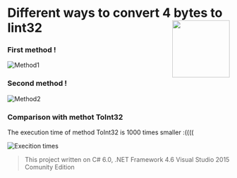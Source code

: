 # Different ways to convert 4 bytes to Iint32 <img src="https://cloud.githubusercontent.com/assets/24522089/21962098/41a510c8-db36-11e6-95ef-eb392a0a1919.png" align="right" width="130px" height="130px" /> 
### First method !

![Method1](https://cloud.githubusercontent.com/assets/24522089/21953133/b536a720-da48-11e6-8bce-7029e2562164.PNG)

### Second method !

![Method2](https://cloud.githubusercontent.com/assets/24522089/21953137/c53f4816-da48-11e6-96b0-1792be8d9dbe.PNG)

### Comparison  with methot ToInt32

The execution time of method ToInt32 is 1000 times smaller :((((

![Execition times](https://cloud.githubusercontent.com/assets/24522089/21953062/4f4f6a9c-da47-11e6-94d4-fbec2c3c5bb2.PNG)

> This project written on C# 6.0, .NET Framework 4.6 Visual Studio 2015 Comunity Edition
